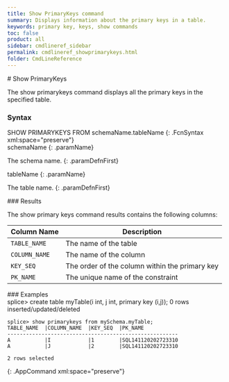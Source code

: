 ```yaml
---
title: Show PrimaryKeys command
summary: Displays information about the primary keys in a table.
keywords: primary key, keys, show commands
toc: false
product: all
sidebar: cmdlineref_sidebar
permalink: cmdlineref_showprimarykeys.html
folder: CmdLineReference
---
```

<section>
<div class="TopicContent" data-swiftype-index="true" markdown="1">
# Show PrimaryKeys

The <span class="AppCommand">show primarykeys</span> command displays
all the primary keys in the specified table.

### Syntax

<div class="fcnWrapperWide" markdown="1">
    SHOW PRIMARYKEYS FROM schemaName.tableName
{: .FcnSyntax xml:space="preserve"}

</div>
<div class="paramList" markdown="1">
schemaName
{: .paramName}

The schema name.
{: .paramDefnFirst}

tableName
{: .paramName}

The table name.
{: .paramDefnFirst}

</div>
### Results

The <span class="AppCommand">show primary keys</span> command results
contains the following columns:

<table summary="List of columns in the output of the show primary keys command.">
                <col />
                <col />
                <thead>
                    <tr>
                        <th>Column Name</th>
                        <th>Description</th>
                    </tr>
                </thead>
                <tbody>
                    <tr>
                        <td><code>TABLE_NAME</code></td>
                        <td>The name of the table</td>
                    </tr>
                    <tr>
                        <td><code>COLUMN_NAME</code></td>
                        <td>The name of the column</td>
                    </tr>
                    <tr>
                        <td><code>KEY_SEQ</code></td>
                        <td>The order of the column within the primary key</td>
                    </tr>
                    <tr>
                        <td><code>PK_NAME</code></td>
                        <td>The unique name of the constraint</td>
                    </tr>
                </tbody>
            </table>
### Examples

<div class="preWrapperWide" markdown="1">
    splice> create table myTable(i int, j int, primary key (i,j));
    0 rows inserted/updated/deleted
    
    splice> show primarykeys from mySchema.myTable;
    TABLE_NAME  |COLUMN_NAME  |KEY_SEQ  |PK_NAME
    -------------------------------------------------------
    A           |I            |1        |SQL141120202723310
    A           |J            |2        |SQL141120202723310
    
    2 rows selected
{: .AppCommand xml:space="preserve"}

</div>
</div>
</section>

